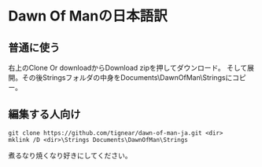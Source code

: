 # Dawn Of Manの日本語訳
## 普通に使う
右上のClone Or downloadからDownload zipを押してダウンロード。
そして展開。その後Stringsフォルダの中身をDocuments\DawnOfMan\Stringsにコピー。
## 編集する人向け
```
git clone https://github.com/tignear/dawn-of-man-ja.git <dir>
mklink /D <dir>\Strings Documents\DawnOfMan\Strings
```

煮るなり焼くなり好きにしてください。
